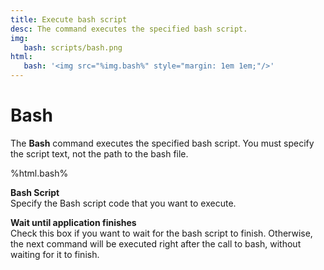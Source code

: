 ```yaml
---
title: Execute bash script
desc: The command executes the specified bash script.
img:
   bash: scripts/bash.png
html:
   bash: '<img src="%img.bash%" style="margin: 1em 1em;"/>'
---
```

# Bash

The **Bash** command executes the specified bash script. You must specify the script text, not the path to the bash file.

%html.bash%

**Bash Script**  
Specify the Bash script code that you want to execute.

**Wait until application finishes**  
Check this box if you want to wait for the bash script to finish. Otherwise, the next command will be executed right after the call to bash, without waiting for it to finish.
